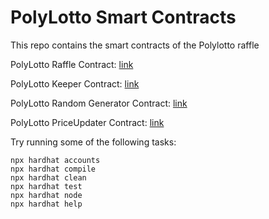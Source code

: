 # PolyLotto Smart Contracts

This repo contains the smart contracts of the Polylotto raffle

PolyLotto Raffle Contract: [link](https://mumbai.polygonscan.com/address/0x08564c19481ebe8884365afbc30376e390dcef4d#code)

PolyLotto Keeper Contract: [link](https://mumbai.polygonscan.com/address/0x5fac00874b4e162b9f458f50c334b2cb2c4b8980#code)

PolyLotto Random Generator Contract: [link](https://mumbai.polygonscan.com/address/0xee92168e3dba37fd55123fe2246b0b9227fcfac1#code)

PolyLotto PriceUpdater Contract: [link](https://mumbai.polygonscan.com/address/0xc257cfdbd804bab74d7d5b78aa6dac45d6470dee#code)

Try running some of the following tasks:

```shell
npx hardhat accounts
npx hardhat compile
npx hardhat clean
npx hardhat test
npx hardhat node
npx hardhat help
```
